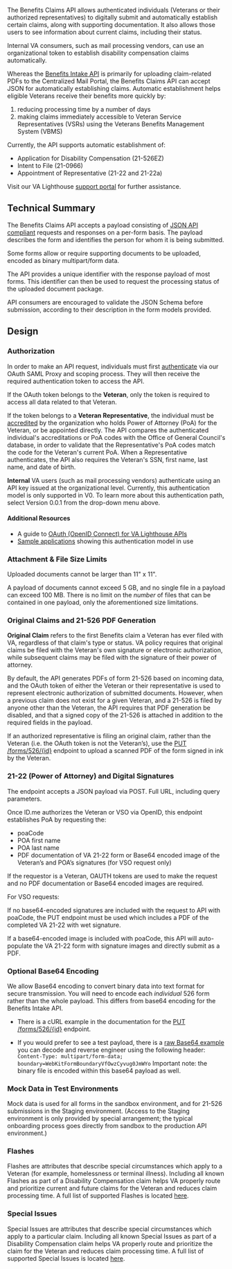 The Benefits Claims API allows authenticated individuals (Veterans or their authorized representatives) to digitally submit and automatically establish certain claims, along with supporting documentation. It also allows those users to see information about current claims, including their status.

Internal VA consumers, such as mail processing vendors, can use an organizational token to establish disability compensation claims automatically.

Whereas the [Benefits Intake API](https://developer.va.gov/explore/benefits/docs/benefits?version=current) is primarily for uploading claim-related PDFs to the Centralized Mail Portal, the Benefits Claims API can accept JSON for automatically establishing claims. Automatic establishment helps eligible Veterans receive their benefits more quickly by:

1) reducing processing time by a number of days
2) making claims immediately accessible to Veteran Service Representatives (VSRs) using the Veterans Benefits Management System (VBMS)


Currently, the API supports automatic establishment of:

 - Application for Disability Compensation (21-526EZ)
 - Intent to File (21-0966)
 - Appointment of Representative (21-22 and 21-22a)

 Visit our VA Lighthouse [support portal](https://developer.va.gov/support) for further assistance.

## Technical Summary
The Benefits Claims API accepts a payload consisting of [JSON API compliant](https://jsonapi.org/) requests and responses on a per-form basis. The payload describes the form and identifies the person for whom it is being submitted.

Some forms allow or require supporting documents to be uploaded, encoded as binary multipart/form data.

The API provides a unique identifier with the response payload of most forms. This identifier can then be used to request the processing status of the uploaded document package.

API consumers are encouraged to validate the JSON Schema before submission, according to their description in the form models provided.

## Design

### Authorization
In order to make an API request, individuals must first [authenticate](https://developer.va.gov/explore/authorization?api=claims) via our OAuth SAML Proxy and scoping process. They will then receive the required authentication token to access the API.

If the OAuth token belongs to the **Veteran**, only the token is required to access all data related to that Veteran.

If the token belongs to a **Veteran Representative**, the individual must be [accredited](https://www.va.gov/ogc/apps/accreditation/index.asp) by the organization who holds Power of Attorney (PoA) for the Veteran, or be appointed directly. The API compares the authenticated individual's accreditations or PoA codes with the Office of General Council's database, in order to validate that the Representative's PoA codes match the code for the Veteran's current PoA. When a Representative authenticates, the API also requires the Veteran's SSN, first name, last name, and date of birth.

**Internal** VA users (such as mail processing vendors) authenticate using an API key issued at the organizational level. Currently, this authentication model is only supported in V0. To learn more about this authentication path, select Version 0.0.1 from the drop-down menu above.


#### Additional Resources
*   A guide to [OAuth (OpenID Connect) for VA Lighthouse APIs](https://developer.va.gov/explore/authorization?api=claims)
*   [Sample applications](https://github.com/department-of-veterans-affairs/vets-api-clients/tree/master/samples) showing this authentication model in use


### Attachment & File Size Limits

Uploaded documents cannot be larger than 11" x 11".

A payload of documents cannot exceed 5 GB, and no single file in a payload can exceed 100 MB. There is no limit on the _number_ of files that can be contained in one payload, only the aforementioned size limitations.


### Original Claims and 21-526 PDF Generation
**Original Claim** refers to the first Benefits claim a Veteran has ever filed with VA, regardless of that claim's type or status. VA policy requires that original claims be filed with the Veteran's own signature or electronic authorization, while subsequent claims may be filed with the signature of their power of attorney.  

By default, the API generates PDFs of form 21-526 based on incoming data, and the OAuth token of either the Veteran or their representative is used to represent electronic authorization of submitted documents. However, when a previous claim does not exist for a given Veteran, and a 21-526 is filed by anyone other than the Veteran, the API requires that PDF generation be disabled, and that a signed copy of the 21-526 is attached in addition to the required fields in the payload.

If an authorized representative is filing an original claim, rather than the Veteran (i.e. the OAuth token is not the Veteran’s), use the [PUT /forms/526/{id}](#operations-Disability-upload526Attachment) endpoint to upload a scanned PDF of the form signed in ink by the Veteran.

### 21-22 (Power of Attorney) and Digital Signatures

The endpoint accepts a JSON payload via POST. Full URL, including query parameters.

Once ID.me authorizes the Veteran or VSO via OpenID, this endpoint establishes PoA by requesting the:
- poaCode
- POA first name
- POA last name
- PDF documentation of VA 21-22 form or Base64 encoded image of the Veteran’s and POA’s signatures (for VSO request only)

If the requestor is a Veteran, OAUTH tokens are used to make the request and no PDF documentation or Base64 encoded images are required.

For VSO requests:

If no base64-encoded signatures are included with the request to API with poaCode, the PUT endpoint must be used which includes a PDF of the completed VA 21-22 with wet signature.

If a base64-encoded image is included with poaCode, this API will auto-populate the VA 21-22 form with signature images and directly submit as a PDF.

###  Optional Base64 Encoding

We allow Base64 encoding to convert binary data into text format for secure transmission. You will need to encode each _individual_ 526 form rather than the whole payload.  This differs from base64 encoding for the Benefits Intake API.

- There is a cURL example in the documentation for the [PUT /forms/526/{id}](#operations-Disability-upload526Attachment) endpoint.

-  If you would prefer to see a test payload, there is a [raw Base64 example](https://raw.githubusercontent.com/department-of-veterans-affairs/vets-api/master/modules/claims_api/spec/fixtures/base64pdf) you can decode and reverse engineer using the following header: `Content-Type: multipart/form-data; boundary=WebKitFormBoundaryVfOwzCyvug0JmWYo` Important note: the binary file is encoded within this base64 payload as well.

### Mock Data in Test Environments
Mock data is used for all forms in the sandbox environment, and for 21-526 submissions in the Staging environment.  (Access to the Staging environment is only provided by special arrangement; the typical onboarding process goes directly from sandbox to the production API environment.)

### Flashes

Flashes are attributes that describe special circumstances which apply to a Veteran (for example, homelessness or terminal illness). Including all known Flashes as part of a Disability Compensation claim helps VA properly route and prioritize current and future claims for the Veteran and reduces claim processing time. A full list of supported Flashes is located [here](https://github.com/department-of-veterans-affairs/vets-api/blob/master/modules/claims_api/config/schemas/526.json#L196-L368).

### Special Issues

Special Issues are attributes that describe special circumstances which apply to a particular claim. Including all known Special Issues as part of a Disability Compensation claim helps VA properly route and prioritize the claim for the Veteran and reduces claim processing time.  A full list of supported Special Issues is located [here](https://github.com/department-of-veterans-affairs/vets-api/blob/master/modules/claims_api/config/schemas/526.json#L29-L187).
